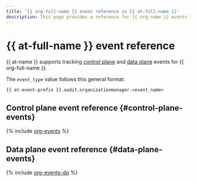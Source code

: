 ```yaml
---
title: '{{ org-full-name }} event reference in {{ at-full-name }}'
description: This page provides a reference for {{ org-name }} events tracked in {{ at-name }}.
---
```


# {{ at-full-name }} event reference

{{ at-name }} supports tracking [control plane](../audit-trails/concepts/format.md) and [data plane](../audit-trails/concepts/format-data-plane.md) events for {{ org-full-name }}.

The `event_type` value follows this general format:

```text
{{ at-event-prefix }}.audit.organizationmanager.<event_name>
```

## Control plane event reference {#control-plane-events}

{% include [org-events](../_includes/audit-trails/events/org-events.md) %}

## Data plane event reference {#data-plane-events}

{% include [org-events-dp](../_includes/audit-trails/events/org-events-dp.md) %}
